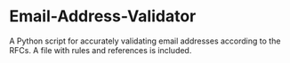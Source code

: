 # Email-Address-Validator
A Python script for accurately validating email addresses according to the RFCs. A file with rules and references is included.
